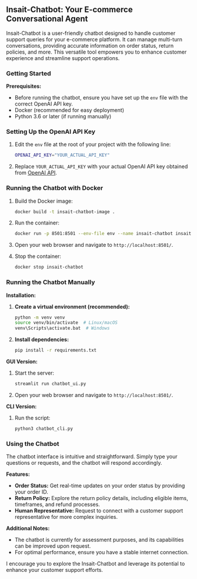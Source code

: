 ## Insait-Chatbot: Your E-commerce Conversational Agent

Insait-Chatbot is a user-friendly chatbot designed to handle customer support queries for your e-commerce platform. It can manage multi-turn conversations, providing accurate information on order status, return policies, and more. This versatile tool empowers you to enhance customer experience and streamline support operations.

### Getting Started

**Prerequisites:**

*   Before running the chatbot, ensure you have set up the `env` file with the correct OpenAI API key.
*   Docker (recommended for easy deployment)
*   Python 3.6 or later (if running manually)

### Setting Up the OpenAI API Key

1. Edit the `env` file at the root of your project with the following line:

    ```bash
    OPENAI_API_KEY="YOUR_ACTUAL_API_KEY"
    ```

2. Replace `YOUR_ACTUAL_API_KEY` with your actual OpenAI API key obtained from [OpenAI API](https://beta.openai.com/account/api-keys).

### Running the Chatbot with Docker

1.  Build the Docker image:

    ```bash
    docker build -t insait-chatbot-image .
    ```

2.  Run the container:

    ```bash
    docker run -p 8501:8501 --env-file env --name insait-chatbot insait-chatbot-image
    ```

3.  Open your web browser and navigate to `http://localhost:8501/`.

4.  Stop the container:

    ```bash
    docker stop insait-chatbot
    ```


### Running the Chatbot Manually

**Installation:**

1.  **Create a virtual environment (recommended):**

    ```bash
    python -m venv venv
    source venv/bin/activate  # Linux/macOS
    venv\Scripts\activate.bat  # Windows
    ```

2.  **Install dependencies:**

    ```bash
    pip install -r requirements.txt
    ```

**GUI Version:**

1.  Start the server:

    ```bash
    streamlit run chatbot_ui.py
    ```

2.  Open your web browser and navigate to `http://localhost:8501/`.

**CLI Version:**

1.  Run the script:

    ```bash
    python3 chatbot_cli.py
    ```

### Using the Chatbot

The chatbot interface is intuitive and straightforward. Simply type your questions or requests, and the chatbot will respond accordingly.

**Features:**

*   **Order Status:** Get real-time updates on your order status by providing your order ID.
*   **Return Policy:** Explore the return policy details, including eligible items, timeframes, and refund processes.
*   **Human Representative:** Request to connect with a customer support representative for more complex inquiries.

**Additional Notes:**

*   The chatbot is currently for assessment purposes, and its capabilities can be improved upon request.
*   For optimal performance, ensure you have a stable internet connection.

I encourage you to explore the Insait-Chatbot and leverage its potential to enhance your customer support efforts.

